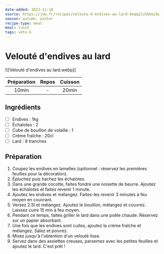 ```yaml
---
date-added: 2023-11-18
source: https://jow.fr/recipes/veloute-d-endives-au-lard-8eqq2izhbbwikptt019h
season: autumn, winter
recipe-type: meal
meal: lunch
tags: veto-G
---
```


# Velouté d'endives au lard

![[Velouté d'endives au lard.webp]]

| Préparation | Repos | Cuisson |
|:-----------:|:-----:|:-------:|
|    10min    |   -   |  20min  |

## Ingrédients

- [ ] Endives : 1kg
- [ ] Échalotes : 2
- [ ] Cube de bouillon de volaille : 1
- [ ] Crème fraîche : 20cl
- [ ] Lard : 8 tranches

## Préparation

1. Coupez les endives en lamelles (optionnel : réservez les premières feuilles pour la décoration).
2. Épluchez puis hachez les échalotes.
3. Dans une grande cocotte, faites fondre une noisette de beurre. Ajoutez les échalotes et faites revenir 1 minute.
4. Ajoutez les endives et mélangez. Faites-les revenir 3 minutes à feu moyen en couvrant.
5. Versez 2.5l et mélangez. Ajoutez le bouillon, mélangez et couvrez. Laissez cuire 15 min à feu moyen.
6. Pendant ce temps, faites griller le lard dans une poêle chaude. Réservez sur un papier absorbant.
7. Une fois que les endives sont cuites, ajoutez la crème fraîche et mélangez. Salez et poivrez.
8. Mixez jusqu'à l'obtention d'un velouté lisse.
9. Servez dans des assiettes creuses, parsemez avec les petites feuilles et ajoutez le lard. C'est prêt !
